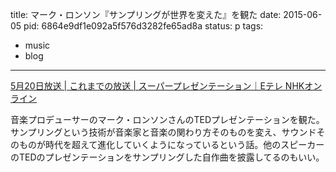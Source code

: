 title: マーク・ロンソン『サンプリングが世界を変えた』を観た
date: 2015-06-05
pid: 6864e9df1e092a5f576d3282fe65ad8a
status: p
tags:
- music
- blog
---

[5月20日放送 | これまでの放送 | スーパープレゼンテーション｜Eテレ NHKオンライン][1]

音楽プロデューサーのマーク・ロンソンさんのTEDプレゼンテーションを観た。サンプリングという技術が音楽家と音楽の関わり方そのものを変え、サウンドそのものが時代を超えて進化していくようになっているという話。他のスピーカーのTEDのプレゼンテーションをサンプリングした自作曲を披露してるのもいい。

[1]:	http://www.nhk.or.jp/superpresentation/backnumber/150520.html
